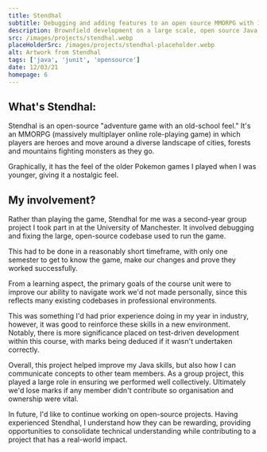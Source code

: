 ```yaml
---
title: Stendhal
subtitle: Debugging and adding features to an open source MMORPG with 10,000 lines of code
description: Brownfield development on a large scale, open source Java codebase. This experience improved my ability to navigate and comprehend others' code while realising the advantages of test-driven development.
src: /images/projects/stendhal.webp
placeHolderSrc: /images/projects/stendhal-placeholder.webp
alt: Artwork from Stendhal
tags: ['java', 'junit', 'opensource']
date: 12/03/21
homepage: 6
---
```


## What's Stendhal:

Stendhal is an open-source "adventure game with an old-school feel." It's an MMORPG (massively multiplayer online role-playing game) in which players are heroes and move around a diverse landscape of cities, forests and mountains fighting monsters as they go.

Graphically, it has the feel of the older Pokemon games I played when I was younger, giving it a nostalgic feel.

## My involvement?

Rather than playing the game, Stendhal for me was a second-year group project I took part in at the University of Manchester. It involved debugging and fixing the large, open-source codebase used to run the game.

This had to be done in a reasonably short timeframe, with only one semester to get to know the game, make our changes and prove they worked successfully.

From a learning aspect, the primary goals of the course unit were to improve our ability to navigate work we'd not made personally, since this reflects many existing codebases in professional environments.

This was something I'd had prior experience doing in my year in industry, however, it was good to reinforce these skills in a new environment. Notably, there is more significance placed on test-driven development within this course, with marks being deduced if it wasn't undertaken correctly.

Overall, this project helped improve my Java skills, but also how I can communicate concepts to other team members. As a group project, this played a large role in ensuring we performed well collectively. Ultimately we'd lose marks if any member didn't contribute so organisation and ownership were vital.

In future, I'd like to continue working on open-source projects. Having experienced Stendhal, I understand how they can be rewarding, providing opportunities to consolidate technical understanding while contributing to a project that has a real-world impact.
